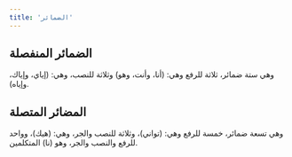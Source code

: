 ```yaml
---
title: 'الضمائر'
---
```


## الضمائر المنفصلة

وهي ستة ضمائر، ثلاثة للرفع وهي: (أنا، وأنت، وهو) وثلاثة للنصب، وهي: (إياي، وإياك، وإياه).

## المضائر المتصلة

وهي تسعة ضمائر، خمسة للرفع وهي: (تواني)، وثلاثة للنصب والجر، وهي: (هيك)، وواحد للرفع والنصب والجر، وهو (نا) المتكلمين.
